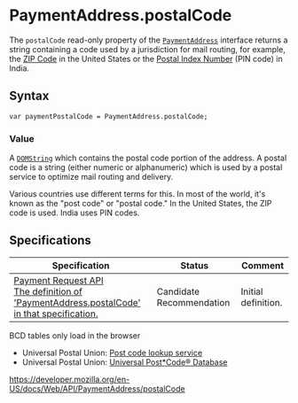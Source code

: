 # PaymentAddress.postalCode

The `postalCode` read-only property of the [`PaymentAddress`](../paymentaddress) interface returns a string containing a code used by a jurisdiction for mail routing, for example, the [ZIP Code](https://en.wikipedia.org/wiki/ZIP_Code) in the United States or the [Postal Index Number](https://en.wikipedia.org/wiki/Postal_Index_Number) (PIN code) in India.

## Syntax

    var paymentPostalCode = PaymentAddress.postalCode;

### Value

A [`DOMString`](../domstring) which contains the postal code portion of the address. A postal code is a string (either numeric or alphanumeric) which is used by a postal service to optimize mail routing and delivery.

Various countries use different terms for this. In most of the world, it's known as the "post code" or "postal code." In the United States, the ZIP code is used. India uses PIN codes.

## Specifications

<table><thead><tr class="header"><th>Specification</th><th>Status</th><th>Comment</th></tr></thead><tbody><tr class="odd"><td><a href="https://w3c.github.io/payment-request/#dom-paymentaddress-postalcode">Payment Request API<br />
<span class="small">The definition of 'PaymentAddress.postalCode' in that specification.</span></a></td><td><span class="spec-cr">Candidate Recommendation</span></td><td>Initial definition.</td></tr></tbody></table>

BCD tables only load in the browser

- Universal Postal Union: [Post code lookup service](https://www.upu.int/en/resources/postcodes/looking-up-a-postcode.html)
- Universal Postal Union: [Universal Post\*Code® Database](https://www.upu.int/en/resources/postcodes/universal-postcoder-database.html)

<a href="https://developer.mozilla.org/en-US/docs/Web/API/PaymentAddress/postalCode" class="_attribution-link">https://developer.mozilla.org/en-US/docs/Web/API/PaymentAddress/postalCode</a>
